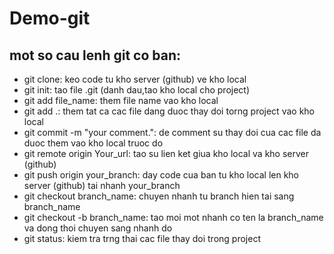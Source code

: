 # Demo-git

## mot so cau lenh git co ban:

- git clone: keo code tu kho server (github) ve kho local
- git init: tao file .git (danh dau,tao kho local cho project)
- git add file_name: them file name vao kho local
- git add .: them tat ca cac file dang duoc thay doi torng project vao kho local
- git commit -m "your comment.": de comment su thay doi cua cac file da duoc them vao kho local truoc do
- git remote origin Your_url: tao su lien ket giua kho local va kho server (github)
- git push origin your_branch: day code cua ban tu kho local len kho server (github) tai nhanh your_branch
- git checkout branch_name: chuyen nhanh tu branch hien tai sang branch_name
- git checkout -b branch_name: tao moi mot nhanh co ten la branch_name va dong thoi chuyen sang nhanh do
- git status: kiem tra trng thai cac file thay doi trong project
